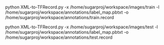 python XML-to-TFRecord.py -x /home/sugarproj/workspace/images/train -l /home/sugarproj/workspace/annotations/label_map.pbtxt -o /home/sugarproj/workspace/annotations/train.record

python XML-to-TFRecord.py -x /home/sugarproj/workspace/images/test -l /home/sugarproj/workspace/annotations/label_map.pbtxt -o /home/sugarproj/workspace/annotations/test.record
